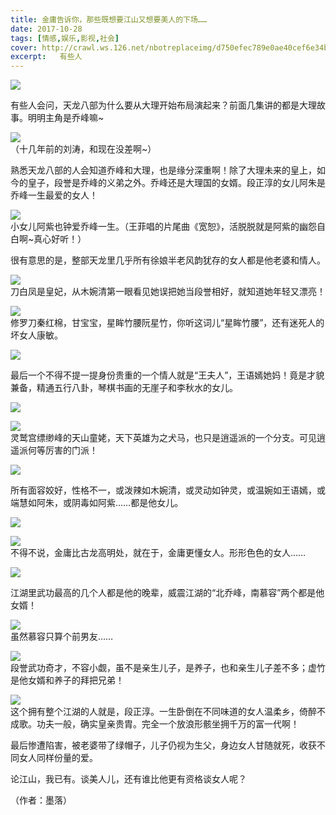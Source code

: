 ```yaml
---
title: 金庸告诉你，那些既想要江山又想要美人的下场……
date: 2017-10-28
tags: [情感,娱乐,影视,社会]
cover: http://crawl.ws.126.net/nbotreplaceimg/d750efec789e0ae40cef6e34bd6e8997/eb4281d411d84d44b39a3919dcf09a0b.jpg
excerpt:   有些人
---
```

![](http://crawl.ws.126.net/nbotreplaceimg/d750efec789e0ae40cef6e34bd6e8997/eb4281d411d84d44b39a3919dcf09a0b.jpg)  

有些人会问，天龙八部为什么要从大理开始布局演起来？前面几集讲的都是大理故事。明明主角是乔峰嘛~

![](http://crawl.ws.126.net/nbotreplaceimg/bc4e413e0404ea8b386b4334d5ba150d/885d2f9d089afdd124f38463544e3ac2.jpg)  
（十几年前的刘涛，和现在没差啊~）  

熟悉天龙八部的人会知道乔峰和大理，也是缘分深重啊！除了大理未来的皇上，如今的皇子，段誉是乔峰的义弟之外。乔峰还是大理国的女婿。段正淳的女儿阿朱是乔峰一生最爱的女人！

![](http://crawl.ws.126.net/nbotreplaceimg/49dc115816087eac67b3eab55e507b87/65cea17a6c7da8ab2a1fea7b86d67bae.jpg)  
小女儿阿紫也钟爱乔峰一生。（王菲唱的片尾曲《宽恕》，活脱脱就是阿紫的幽怨自白啊~真心好听！）  

很有意思的是，整部天龙里几乎所有徐娘半老风韵犹存的女人都是他老婆和情人。

![](http://crawl.ws.126.net/nbotreplaceimg/bc4e413e0404ea8b386b4334d5ba150d/212ea1243b0d3a6ea2d82c69042c76bc.jpg)  
刀白凤是皇妃，从木婉清第一眼看见她误把她当段誉相好，就知道她年轻又漂亮！  

![](http://crawl.ws.126.net/nbotreplaceimg/d750efec789e0ae40cef6e34bd6e8997/92c38ef4d91342b24a797cd898d6c1f9.jpg)  
修罗刀秦红棉，甘宝宝，星眸竹腰阮星竹，你听这词儿“星眸竹腰”，还有迷死人的坏女人康敏。  

![](http://crawl.ws.126.net/nbotreplaceimg/49dc115816087eac67b3eab55e507b87/f7fee07286ddbfc4e7beebc9337528cb.jpg)  

最后一个不得不提一提身份贵重的一个情人就是“王夫人”，王语嫣她妈！竟是才貌兼备，精通五行八卦，琴棋书画的无崖子和李秋水的女儿。

![](http://crawl.ws.126.net/nbotreplaceimg/bc4e413e0404ea8b386b4334d5ba150d/cf1409b50729e73910c97fc54bf1efc0.jpg)  

![](http://crawl.ws.126.net/nbotreplaceimg/bc4e413e0404ea8b386b4334d5ba150d/de7b23d30fe4cd1f43b6324947ab17a4.jpg)  
灵鹫宫缥缈峰的天山童姥，天下英雄为之犬马，也只是逍遥派的一个分支。可见逍遥派何等厉害的门派！  

![](http://crawl.ws.126.net/nbotreplaceimg/bc4e413e0404ea8b386b4334d5ba150d/5474a0d9bef0872c9b2be2575af898ce.jpg)  

所有面容姣好，性格不一，或泼辣如木婉清，或灵动如钟灵，或温婉如王语嫣，或端慧如阿朱，或阴毒如阿紫……都是他女儿。

![](http://crawl.ws.126.net/nbotreplaceimg/bc4e413e0404ea8b386b4334d5ba150d/bde8e323bc9de0f0b1fd7ac403b18d7a.jpg)  

![](http://crawl.ws.126.net/nbotreplaceimg/49dc115816087eac67b3eab55e507b87/25324739558bc902e3537a98c018f3f4.jpg)  
不得不说，金庸比古龙高明处，就在于，金庸更懂女人。形形色色的女人……  

![](http://crawl.ws.126.net/nbotreplaceimg/bc4e413e0404ea8b386b4334d5ba150d/52c73fd6fae391bf5a075443af7ade85.jpg)  

江湖里武功最高的几个人都是他的晚辈，威震江湖的“北乔峰，南慕容”两个都是他女婿！

![](http://crawl.ws.126.net/nbotreplaceimg/bc4e413e0404ea8b386b4334d5ba150d/19ace10e9719c3367e267569a7990b92.jpg)  
虽然慕容只算个前男友……  

![](http://crawl.ws.126.net/nbotreplaceimg/49dc115816087eac67b3eab55e507b87/7535c52727bd98f4cf2c317018663000.jpg)  
段誉武功奇才，不容小觑，虽不是亲生儿子，是养子，也和亲生儿子差不多；虚竹是他女婿和养子的拜把兄弟！  

![](http://crawl.ws.126.net/nbotreplaceimg/bc4e413e0404ea8b386b4334d5ba150d/cf711128f10b4c033dd0ed13bdf7eb27.jpg)  
这个拥有整个江湖的人就是，段正淳。一生卧倒在不同味道的女人温柔乡，倚醉不成歌。功夫一般，确实皇亲贵胄。完全一个放浪形骸坐拥千万的富一代啊！  

最后惨遭陷害，被老婆带了绿帽子，儿子仍视为生父，身边女人甘随就死，收获不同女人同样份量的爱。

论江山，我已有。谈美人儿，还有谁比他更有资格谈女人呢？

（作者：墨落）

